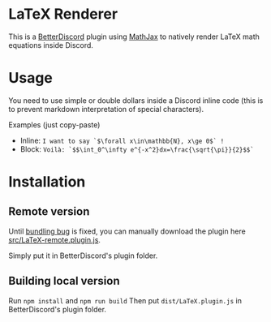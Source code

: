 # LaTeX Renderer
This is a [BetterDiscord](https://betterdiscord.app/) plugin using [MathJax](https://www.mathjax.org/) to natively render LaTeX math equations inside Discord.

# Usage
You need to use simple or double dollars inside a Discord inline code (this is to prevent markdown interpretation of special characters).

Examples (just copy-paste)
- Inline: `` I want to say `$\forall x\in\mathbb{N}, x\ge 0$` ! ``
- Block: `` Voilà: `$$\int_0^\infty e^{-x^2}dx=\frac{\sqrt{\pi}}{2}$$` ``

# Installation
## Remote version
Until [bundling bug](https://github.com/mathjax/MathJax/issues/3079) is fixed, you can manually download the plugin here [src/LaTeX-remote.plugin.js](src/LaTeX-remote.plugin.js).

Simply put it in BetterDiscord's plugin folder.

## Building local version
Run `npm install` and `npm run build`
Then put `dist/LaTeX.plugin.js` in BetterDiscord's plugin folder.